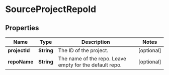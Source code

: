 
# SourceProjectRepoId

## Properties
Name | Type | Description | Notes
------------ | ------------- | ------------- | -------------
**projectId** | **String** | The ID of the project. |  [optional]
**repoName** | **String** | The name of the repo. Leave empty for the default repo. |  [optional]



